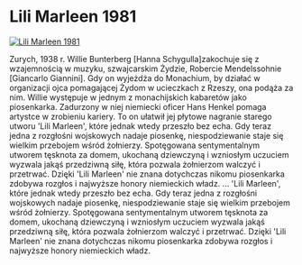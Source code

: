Lili Marleen 1981 
=============
[![Lili Marleen 1981 ](http://vidos.pl/images/player.gif)](http://vidos.pl/lili-marleen-1981)

 Zurych, 1938 r. Willie Bunterberg [Hanna Schygulla]zakochuje się z wzajemnością w muzyku, szwajcarskim Żydzie, Robercie Mendelssohnie [Giancarlo Giannini]. Gdy on wyjeżdża do Monachium, by działać w organizacji ojca pomagającej Żydom w ucieczkach z Rzeszy, ona podąża za nim. Willie występuje w jednym z monachijskich kabaretów jako piosenkarka. Zadurzony w niej niemiecki oficer Hans Henkel pomaga artystce w zrobieniu kariery. To on ułatwił jej płytowe nagranie starego utworu 'Lili Marleen', które jednak wtedy przeszło bez echa. Gdy teraz jedna z rozgłośni wojskowych nadaje piosenkę, niespodziewanie staje się wielkim przebojem wśród żołnierzy. Spotęgowana sentymentalnym utworem tęsknota za domem, ukochaną dziewczyną i wzniosłym uczuciem wyzwala jakąś przedziwną siłę, która pozwala żołnierzom walczyć i przetrwać. Dzięki 'Lili Marleen' nie znana dotychczas nikomu piosenkarka zdobywa rozgłos i najwyższe honory niemieckich władz.  ... 'Lili Marleen', które jednak wtedy przeszło bez echa. Gdy teraz jedna z rozgłośni wojskowych nadaje piosenkę, niespodziewanie staje się wielkim przebojem wśród żołnierzy. Spotęgowana sentymentalnym utworem tęsknota za domem, ukochaną dziewczyną i wzniosłym uczuciem wyzwala jakąś przedziwną siłę, która pozwala żołnierzom walczyć i przetrwać. Dzięki 'Lili Marleen' nie znana dotychczas nikomu piosenkarka zdobywa rozgłos i najwyższe honory niemieckich władz.
